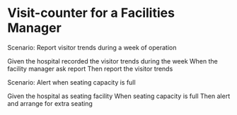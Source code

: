 # Visit-counter for a Facilities Manager

Scenario: Report visitor trends during a week of operation

  Given the hospital recorded the visitor trends during the week
  When the facility manager ask report
  Then report the visitor trends

Scenario: Alert when seating capacity is full

  Given the hospital as seating facility
  When seating capacity is full
  Then alert and arrange for extra seating
